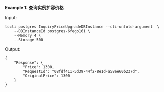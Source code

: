 **Example 1: 查询实例扩容价格**



Input: 

```
tccli postgres InquiryPriceUpgradeDBInstance --cli-unfold-argument  \
    --DBInstanceId postgres-6fego161 \
    --Memory 4 \
    --Storage 500
```

Output: 
```
{
    "Response": {
        "Price": 1300,
        "RequestId": "08fdf411-5d39-44f2-8e1d-a58ee60b237d",
        "OriginalPrice": 1300
    }
}
```

